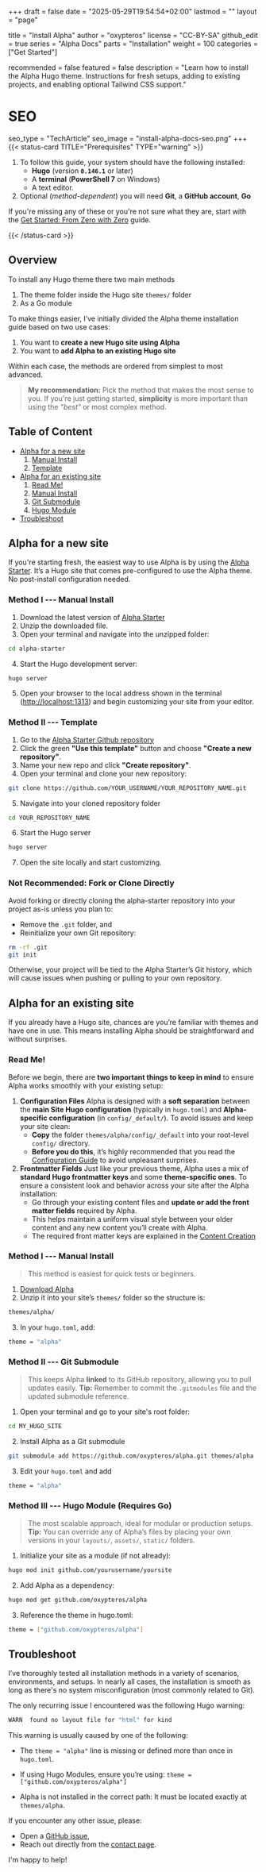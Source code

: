 +++
draft = false
date = "2025-05-29T19:54:54+02:00"
lastmod = ""
layout = "page"

title = "Install Alpha"
author = "oxypteros"
license = "CC-BY-SA"
github_edit = true
series = "Alpha Docs"
  parts = "Installation"
  weight = 100
categories = ["Get Started"]

recommended = false
featured = false
description = "Learn how to install the Alpha Hugo theme. Instructions for fresh setups, adding to existing projects, and enabling optional Tailwind CSS support."
# SEO
seo_type = "TechArticle"
seo_image = "install-alpha-docs-seo.png"
+++
{{< status-card TITLE="Prerequisites" TYPE="warning" >}}

1. To follow this guide, your system should have the following installed:  
    - **Hugo** (version **`0.146.1`**    or later)
    - A **terminal** (**PowerShell 7** on Windows)
    - A text editor.
2. Optional (*method-dependent*) you will need **Git**, a **GitHub account**, **Go**

If you're missing any of these or you're not sure what they are, start with the [Get Started: From Zero with Zero](/get-started) guide.

{{< /status-card >}}

## Overview

To install any Hugo theme there two main methods 
1. The theme folder inside the Hugo site `themes/` folder
2. As a Go module 

To make things easier, I’ve initially divided the Alpha theme installation guide based on two use cases:
1. You want to **create a new Hugo site using Alpha**
2. You want to **add Alpha to an existing Hugo site**

Within each case, the methods are ordered from simplest to most advanced.

> **My recommendation:**
> Pick the method that makes the most sense to you. If you're just getting started, **simplicity** is more important than using the *"best"* or most complex method.

## Table of Content
- [Alpha for a new site](#alpha-for-a-new-site)
    1. [Manual Install](#method-i--manual-install)
    2. [Template](#method-ii--template)
- [Alpha for an existing site](#alpha-for-an-existing-site)
    1. [Read Me!](#read-me)
    2. [Manual Install](#method-i--manual-install-1)
    3. [Git Submodule](#method-ii--git-submodule)
    4. [Hugo Module](#method-iii--hugo-module-requires-go)
- [Troubleshoot](#troubleshoot)



## Alpha for a new site
If you're starting fresh, the easiest way to use Alpha is by using the [Alpha Starter](https://github.com/oxypteros/alpha-starter). It’s a Hugo site that comes pre-configured to use the Alpha theme. No post-install configuration needed.

### Method I --- Manual Install 
1. Download the latest version of [Alpha Starter](/downloads/alpha-starter.zip "alpha-download")
2. Unzip the downloaded file.
3. Open your terminal and navigate into the unzipped folder:
```bash
cd alpha-starter
```
4. Start the Hugo development server:
```bash
hugo server
```
5. Open your browser to the local address shown in the terminal ([http://localhost:1313](http://localhost:1313)) and begin customizing your site from your editor.

### Method II --- Template 
1. Go to the [Alpha Starter Github repository](https://github.com/oxypteros/alpha-starter)
2. Click the green **"Use this template"** button and choose **"Create a new repository"**.
3. Name your new repo and click **"Create repository"**.
4. Open your terminal and clone your new repository:
```bash
git clone https://github.com/YOUR_USERNAME/YOUR_REPOSITORY_NAME.git
```
5. Navigate into your cloned repository folder
```bash
cd YOUR_REPOSITORY_NAME
```
6. Start the Hugo server
```bash
hugo server
```
7. Open the site locally and start customizing.

### Not Recommended: Fork or Clone Directly
Avoid forking or directly cloning the alpha-starter repository into your project as-is unless you plan to:
- Remove the `.git` folder, and
- Reinitialize your own Git repository:
```bash
rm -rf .git
git init
```
Otherwise, your project will be tied to the Alpha Starter’s Git history, which will cause issues when pushing or pulling to your own repository.


## Alpha for an existing site
If you already have a Hugo site, chances are you’re familiar with themes and have one in use. This means installing Alpha should be straightforward and without surprises.

### Read Me!
Before we begin, there are **two important things to keep in mind** to ensure Alpha works smoothly with your existing setup:

1. **Configuration Files**
Alpha is designed with a **soft separation** between the **main Site Hugo configuration** (typically in `hugo.toml`) and **Alpha-specific configuration** (in `config/_default/`).
To avoid issues and keep your site clean:
    -  **Copy** the folder `themes/alpha/config/_default` into your root-level `config/` directory.
    - **Before you do this**, it’s highly recommended that you read the [Configuration Guide](/docs/config) to avoid unpleasant surprises.
2. **Frontmatter Fields**
Just like your previous theme, Alpha uses a mix of **standard Hugo frontmatter keys** and some **theme-specific ones**.
To ensure a consistent look and behavior across your site after the Alpha installation:
    - Go through your existing content files and **update or add the front matter fields** required by Alpha.
    - This helps maintain a uniform visual style between your older content and any new content you’ll create with Alpha.
    - The required front matter keys are explained in the [Content Creation](/docs/content-creation) 

### Method I --- Manual Install
> This method is easiest for quick tests or beginners.
1. [Download Alpha](/downloads/alpha.zip)
2. Unzip it into your site’s `themes/` folder so the structure is:
```bash
themes/alpha/
```
3. In your `hugo.toml`, add:
```bash
theme = "alpha"
```
### Method II --- Git Submodule

> This keeps Alpha **linked** to its GitHub repository, allowing you to pull updates easily.
> **Tip:** Remember to commit the `.gitmodules` file and the updated submodule reference.

1. Open your terminal and go to your site's root folder:
```bash
cd MY_HUGO_SITE
```
2. Install Alpha as a Git submodule
```bash
git submodule add https://github.com/oxypteros/alpha.git themes/alpha
```
3. Edit your `hugo.toml` and add
```bash
theme = "alpha"
```
### Method III --- Hugo Module (Requires Go)

> The most scalable approach, ideal for modular or production setups.
> **Tip:** You can override any of Alpha’s files by placing your own versions in your `layouts/`, `assets/`, `static/` folders.

1. Initialize your site as a module (if not already):
```bash
hugo mod init github.com/yourusername/yoursite
```
2. Add Alpha as a dependency:
```bash
hugo mod get github.com/oxypteros/alpha
```
3. Reference the theme in hugo.toml:
```bash
theme = ["github.com/oxypteros/alpha"]
```

## Troubleshoot

I’ve thoroughly tested all installation methods in a variety of scenarios, environments, and setups. In nearly all cases, the installation is smooth as long as there's no system misconfiguration (most commonly related to Git).

The only recurring issue I encountered was the following Hugo warning:
```bash
WARN  found no layout file for "html" for kind
```

This warning is usually caused by one of the following:
- The `theme = "alpha"` line is missing or defined more than once in `hugo.toml`.
- If using Hugo Modules, ensure you’re using: `theme = ["github.com/oxypteros/alpha"]`

- Alpha is not installed in the correct path: It must be located exactly at `themes/alpha`.

If you encounter any other issue, please:
- Open a [GitHub issue](https://github.com/oxypteros/alpha/issues), 
- Reach out directly from the [contact page](/contact).

I'm happy to help!
